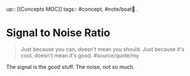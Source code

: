 up:: [[Concepts MOC]]
tags:: #concept, #note/boat🚤 .

# Signal to Noise Ratio
> Just because you can, doesn't mean you should. 
> Just because it's cool, doesn't mean it's good. #source/quote/my 

The signal is the good stuff. The noise, not so much.